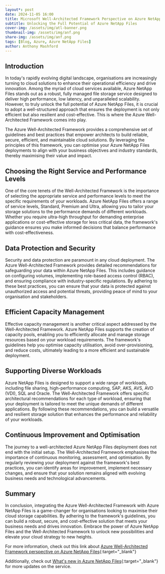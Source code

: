 ```yaml
---
layout*: post
date: 2024-11-05 16:00
title: Microsoft Well-Architected Framework Perspective on Azure NetApp Files
subtitle: Unlocking the Full Potential of Azure NetApp Files
cover-img: /assets/img/atl-banner.png
thumbnail-img: /assets/img/anf.png
share-img: /assets/img/anf.png
tags: [Blog, Azure, Azure NetApp Files]
author: Anthony Mashford
---
```


## Introduction
In today's rapidly evolving digital landscape, organisations are increasingly turning to cloud solutions to enhance their operational efficiency and drive innovation. Among the myriad of cloud services available, Azure NetApp Files stands out as a robust, fully managed file storage service designed to deliver high performance, low latency, and unparalleled scalability. However, to truly unlock the full potential of Azure NetApp Files, it is crucial to adopt a well-structured approach that ensures the deployment is not only efficient but also resilient and cost-effective. This is where the Azure Well-Architected Framework comes into play.

The Azure Well-Architected Framework provides a comprehensive set of guidelines and best practices that empower architects to build reliable, secure, efficient, and maintainable cloud solutions. By leveraging the principles of this framework, you can optimise your Azure NetApp Files deployments to align with your business objectives and industry standards, thereby maximising their value and impact.

## Choosing the Right Service and Performance Levels
One of the core tenets of the Well-Architected Framework is the importance of selecting the appropriate service and performance levels to meet the specific requirements of your workloads. Azure NetApp Files offers a range of service levels, Standard, Premium and Ultra, allowing you to tailor your storage solutions to the performance demands of different workloads. Whether you require ultra-high throughput for demanding enterprise applications or cost-effective storage for less critical data, the framework's guidance ensures you make informed decisions that balance performance with cost-effectiveness.

## Data Protection and Security
Security and data protection are paramount in any cloud deployment. The Azure Well-Architected Framework provides detailed recommendations for safeguarding your data within Azure NetApp Files. This includes guidance on configuring volumes, implementing role-based access control (RBAC), and ensuring compliance with industry-specific regulations. By adhering to these best practices, you can ensure that your data is protected against unauthorized access and potential threats, providing peace of mind to your organisation and stakeholders.

## Efficient Capacity Management
Effective capacity management is another critical aspect addressed by the Well-Architected Framework. Azure NetApp Files supports the creation of capacity pools, enabling you to efficiently allocate and manage storage resources based on your workload requirements. The framework's guidelines help you optimise capacity utilisation, avoid over-provisioning, and reduce costs, ultimately leading to a more efficient and sustainable deployment.

## Supporting Diverse Workloads
Azure NetApp Files is designed to support a wide range of workloads, including file sharing, high-performance computing, SAP, AKS, AVS, AVD (VDI),  SQL and Oracle. The Well-Architected Framework offers specific architectural recommendations for each type of workload, ensuring that your deployment is tailored to meet the unique demands of different applications. By following these recommendations, you can build a versatile and resilient storage solution that enhances the performance and reliability of your workloads.

## Continuous Improvement and Optimisation
The journey to a well-architected Azure NetApp Files deployment does not end with the initial setup. The Well-Architected Framework emphasises the importance of continuous monitoring, assessment, and optimisation. By regularly reviewing your deployment against the framework's best practices, you can identify areas for improvement, implement necessary changes, and ensure that your solution remains aligned with evolving business needs and technological advancements.

## Summary
In conclusion, integrating the Azure Well-Architected Framework with Azure NetApp Files is a game-changer for organisations looking to maximise their cloud storage capabilities. By adhering to the framework's guidelines, you can build a robust, secure, and cost-effective solution that meets your business needs and drives innovation. Embrace the power of Azure NetApp Files and the Well-Architected Framework to unlock new possibilities and elevate your cloud strategy to new heights.

For more information, check out this link about [Azure Well-Architected Framework perspective on Azure NetApp Files](https://learn.microsoft.com/en-us/azure/well-architected/service-guides/azure-netapp-files){:target="_blank"}

Additionally, check out [What's new in Azure NetApp Files](https://learn.microsoft.com/en-us/azure/azure-netapp-files/whats-new){:target="_blank"} for more updates on the service.
